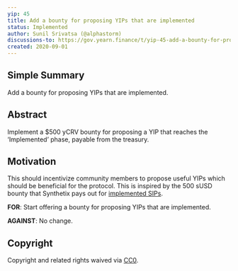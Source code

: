 ```yaml
---
yip: 45
title: Add a bounty for proposing YIPs that are implemented
status: Implemented
author: Sunil Srivatsa (@alphastorm)
discussions-to: https://gov.yearn.finance/t/yip-45-add-a-bounty-for-proposing-yips-that-are-implemented/3337
created: 2020-09-01
---
```


## Simple Summary
Add a bounty for proposing YIPs that are implemented.

## Abstract
Implement a $500 yCRV bounty for proposing a YIP that reaches the ‘Implemented’ phase, payable from the treasury.

## Motivation
This should incentivize community members to propose useful YIPs which should be beneficial for the protocol. This is inspired by the 500 sUSD bounty that Synthetix pays out for [implemented SIPs](https://github.com/Synthetixio/SIPs#contributing).

**FOR**: Start offering a bounty for proposing YIPs that are implemented.

**AGAINST**: No change.

## Copyright
Copyright and related rights waived via [CC0](https://creativecommons.org/publicdomain/zero/1.0/).

